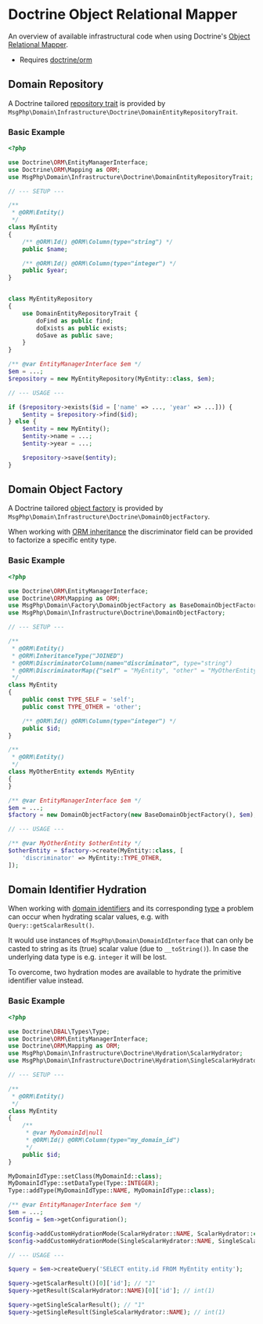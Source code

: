 # Doctrine Object Relational Mapper

An overview of available infrastructural code when using Doctrine's [Object Relational Mapper][orm-project].

- Requires [doctrine/orm]

## Domain Repository

A Doctrine tailored [repository trait](../ddd/repositories.md) is provided by `MsgPhp\Domain\Infrastructure\Doctrine\DomainEntityRepositoryTrait`.

### Basic Example

```php
<?php

use Doctrine\ORM\EntityManagerInterface;
use Doctrine\ORM\Mapping as ORM;
use MsgPhp\Domain\Infrastructure\Doctrine\DomainEntityRepositoryTrait;

// --- SETUP ---

/**
 * @ORM\Entity()
 */
class MyEntity
{
    /** @ORM\Id() @ORM\Column(type="string") */
    public $name;

    /** @ORM\Id() @ORM\Column(type="integer") */
    public $year;
}


class MyEntityRepository
{
    use DomainEntityRepositoryTrait {
        doFind as public find;
        doExists as public exists;
        doSave as public save;
    }
}

/** @var EntityManagerInterface $em */
$em = ...;
$repository = new MyEntityRepository(MyEntity::class, $em);

// --- USAGE ---

if ($repository->exists($id = ['name' => ..., 'year' => ...])) {
    $entity = $repository->find($id);
} else {
    $entity = new MyEntity();
    $entity->name = ...;
    $entity->year = ...;

    $repository->save($entity);
}
```

## Domain Object Factory

A Doctrine tailored [object factory](../ddd/object-factory.md) is provided by
`MsgPhp\Domain\Infrastructure\Doctrine\DomainObjectFactory`.

When working with [ORM inheritance] the discriminator field can be provided to factorize a specific entity type.

### Basic Example

```php
<?php

use Doctrine\ORM\EntityManagerInterface;
use Doctrine\ORM\Mapping as ORM;
use MsgPhp\Domain\Factory\DomainObjectFactory as BaseDomainObjectFactory;
use MsgPhp\Domain\Infrastructure\Doctrine\DomainObjectFactory;

// --- SETUP ---

/**
 * @ORM\Entity()
 * @ORM\InheritanceType("JOINED")
 * @ORM\DiscriminatorColumn(name="discriminator", type="string")
 * @ORM\DiscriminatorMap({"self" = "MyEntity", "other" = "MyOtherEntity"})
 */
class MyEntity
{
    public const TYPE_SELF = 'self';
    public const TYPE_OTHER = 'other';

    /** @ORM\Id() @ORM\Column(type="integer") */
    public $id;
}

/**
 * @ORM\Entity()
 */
class MyOtherEntity extends MyEntity
{
}

/** @var EntityManagerInterface $em */
$em = ...;
$factory = new DomainObjectFactory(new BaseDomainObjectFactory(), $em);

// --- USAGE ---

/** @var MyOtherEntity $otherEntity */
$otherEntity = $factory->create(MyEntity::class, [
    'discriminator' => MyEntity::TYPE_OTHER,
]);
```

## Domain Identifier Hydration

When working with [domain identifiers](../ddd/identifiers.md) and its corresponding [type](doctrine-dbal.md#domain-identifier-type)
a problem can occur when hydrating scalar values, e.g. with `Query::getScalarResult()`.

It would use instances of `MsgPhp\Domain\DomainIdInterface` that can only be casted to string as its (true) scalar
value (due to `__toString()`). In case the underlying data type is e.g. `integer` it will be lost.

To overcome, two hydration modes are available to hydrate the primitive identifier value instead.

### Basic Example

```php
<?php

use Doctrine\DBAL\Types\Type;
use Doctrine\ORM\EntityManagerInterface;
use Doctrine\ORM\Mapping as ORM;
use MsgPhp\Domain\Infrastructure\Doctrine\Hydration\ScalarHydrator;
use MsgPhp\Domain\Infrastructure\Doctrine\Hydration\SingleScalarHydrator;

// --- SETUP ---

/**
 * @ORM\Entity()
 */
class MyEntity
{
    /**
     * @var MyDomainId|null
     * @ORM\Id() @ORM\Column(type="my_domain_id")
     */
    public $id;
}

MyDomainIdType::setClass(MyDomainId::class);
MyDomainIdType::setDataType(Type::INTEGER);
Type::addType(MyDomainIdType::NAME, MyDomainIdType::class);

/** @var EntityManagerInterface $em */
$em = ...;
$config = $em->getConfiguration();

$config->addCustomHydrationMode(ScalarHydrator::NAME, ScalarHydrator::class);
$config->addCustomHydrationMode(SingleScalarHydrator::NAME, SingleScalarHydrator::class);

// --- USAGE ---

$query = $em->createQuery('SELECT entity.id FROM MyEntity entity');

$query->getScalarResult()[0]['id']; // "1"
$query->getResult(ScalarHydrator::NAME)[0]['id']; // int(1)

$query->getSingleScalarResult(); // "1"
$query->getSingleResult(SingleScalarHydrator::NAME); // int(1)
```

[orm-project]: http://www.doctrine-project.org/projects/orm.html
[ORM inheritance]: http://docs.doctrine-project.org/projects/doctrine-orm/en/latest/reference/inheritance-mapping.html
[doctrine/orm]: https://packagist.org/packages/doctrine/orm
